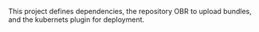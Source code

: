 This project defines dependencies, the repository OBR to upload bundles, and the kubernets plugin for deployment.